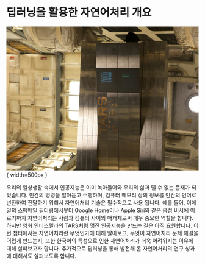 # 딥러닝을 활용한 자연어처리 개요

![TARS from movie Interstellar - Image from [web](https://www.wired.com/2014/11/interstellar-droids/)](../assets/01-00-01.jpg){ width=500px }

우리의 일상생활 속에서 인공지능은 이미 녹아들어와 우리의 삶과 뗄 수 없는 존재가 되었습니다. 인간의 명령을 알아듣고 수행하며, 컴퓨터 메모리 상의 정보를 인간의 언어로 변환하여 전달하기 위해서 자연어처리 기술은 필수적으로 사용 됩니다. 예를 들어, 이메일의 스팸메일 필터링에서부터 Google Home이나 Apple Siri와 같은 음성 비서에 이르기까지 자연어처리는 사람과 컴퓨터 사이의 매개체로써 매우 중요한 역할을 합니다. 하지만 영화 인터스텔라의 TARS처럼 멋진 인공지능을 만드는 길은 아직 요원합니다. 이번 챕터에서는 자연어처리란 무엇인가에 대해 알아보고, 무엇이 자연어처리 문제 해결을 어렵게 만드는지, 또한 한국어의 특성으로 인한 자연어처리가 더욱 어려워지는 이유에 대해 살펴보고자 합니다. 추가적으로 딥러닝을 통해 발전해 온 자연어처리의 연구 성과에 대해서도 살펴보도록 합니다.
